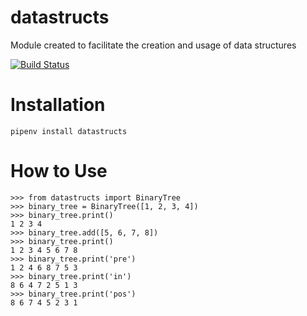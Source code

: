 # datastructs

Module created to facilitate the creation and usage of data structures

[![Build Status](https://travis-ci.com/BarthJr/datastructs.svg?branch=master)](https://travis-ci.com/BarthJr/datastructs)

# Installation

```Python3
pipenv install datastructs
```

# How to Use

```Python3
>>> from datastructs import BinaryTree
>>> binary_tree = BinaryTree([1, 2, 3, 4])
>>> binary_tree.print()
1 2 3 4 
>>> binary_tree.add([5, 6, 7, 8])
>>> binary_tree.print()
1 2 3 4 5 6 7 8 
>>> binary_tree.print('pre')
1 2 4 6 8 7 5 3 
>>> binary_tree.print('in')
8 6 4 7 2 5 1 3 
>>> binary_tree.print('pos')
8 6 7 4 5 2 3 1 

```
